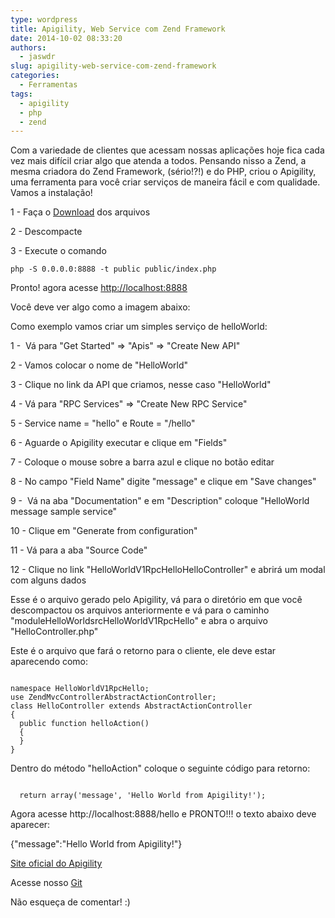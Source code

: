 ```yaml
---
type: wordpress
title: Apigility, Web Service com Zend Framework
date: 2014-10-02 08:33:20
authors:
  - jaswdr
slug: apigility-web-service-com-zend-framework
categories:
  - Ferramentas
tags:
  - apigility
  - php
  - zend
---
```


Com a variedade de clientes que acessam nossas aplicações hoje fica cada vez mais difícil criar algo que atenda a todos. Pensando nisso a Zend, a mesma criadora do Zend Framework, (sério!?!) e do PHP, criou o Apigility, uma ferramenta para você criar serviços de maneira fácil e com qualidade. Vamos a instalação!

1 - Faça o <a href="https://apigility.org/img/download_zip.png">Download</a> dos arquivos

2 - Descompacte

3 - Execute o comando
<pre><code class="bash">php -S 0.0.0.0:8888 -t public public/index.php
</code></pre>
Pronto! agora acesse <a href="http://localhost:8888">http://localhost:8888</a>

Você deve ver algo como a imagem abaixo:
<a href="http://imageshack.com/f/iqaT2jKnp" target="_blank"><img src="http://imagizer.imageshack.us/v2/280x200q90/674/aT2jKn.png" alt="" border="0" /></a>

Como exemplo vamos criar um simples serviço de helloWorld:

1 -  Vá para "Get Started" =&gt; "Apis" =&gt; "Create New API"

2 - Vamos colocar o nome de "HelloWorld"

3 - Clique no link da API que criamos, nesse caso "HelloWorld"

4 - Vá para "RPC Services" =&gt; "Create New RPC Service"

5 - Service name = "hello" e Route = "/hello"

6 - Aguarde o Apigility executar e clique em "Fields"

7 - Coloque o mouse sobre a barra azul e clique no botão editar

8 - No campo "Field Name" digite "message" e clique em "Save changes"

9 -  Vá na aba "Documentation" e em "Description" coloque "HelloWorld message sample service"

10 - Clique em "Generate from configuration"

11 - Vá para a aba "Source Code"

12 - Clique no link "HelloWorldV1RpcHelloHelloController" e abrirá um modal com alguns dados

Esse é o arquivo gerado pelo Apigility, vá para o diretório em que você descompactou os arquivos anteriormente e vá para o caminho "moduleHelloWorldsrcHelloWorldV1RpcHello" e abra o arquivo "HelloController.php"

Este é o arquivo que fará o retorno para o cliente, ele deve estar aparecendo como:

<pre><code class="php">
namespace HelloWorldV1RpcHello;
use ZendMvcControllerAbstractActionController;
class HelloController extends AbstractActionController
{
  public function helloAction()
  {
  }
}
</code></pre>

Dentro do método "helloAction" coloque o seguinte código para retorno:

<pre><code class="php">
  return array('message', 'Hello World from Apigility!');
</code></pre>

Agora acesse http://localhost:8888/hello e PRONTO!!! o texto abaixo deve aparecer:

{"message":"Hello World from Apigility!"}

<a href="https://apigility.org/">Site oficial do Apigility</a>

Acesse nosso <a href="https://github.com/ButecoOpenSource/">Git</a>

Não esqueça de comentar! :)
